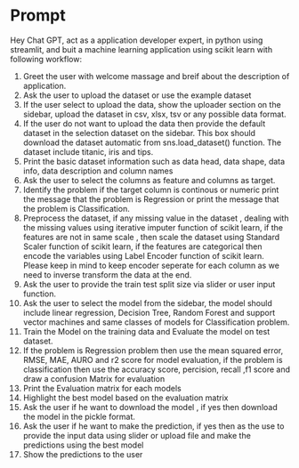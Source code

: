 # Prompt


Hey Chat GPT, act as a application developer expert, in python using streamlit, and buit a machine learning application using scikit learn with following workflow:

1. Greet the user with welcome massage and breif about the description of application.
2. Ask the user to upload the dataset or use the example dataset
3. If the user select to upload the data, show the uploader section on the sidebar, upload the dataset in csv, xlsx, tsv or any possible data format.
4. If the user do not want to upload the data then provide the default dataset in the selection dataset on the sidebar. This box should download the dataset automatic from sns.load_dataset() function. The dataset include titanic, iris and tips.
5. Print the basic dataset information such as data head, data shape, data info, data description and column names
6. Ask the user to select the columns as feature and columns as target.
7. Identify the problem if the target column is continous or numeric print the message that the problem is Regression or print the message that the problem is Classification.
8. Preprocess the dataset, if any missing value in the dataset , dealing with the missing values using iterative imputer function of scikit learn, if the features are not in same scale , then scale the dataset using Standard Scaler function of scikit learn, if the features are categorical then encode the variables using Label Encoder function of scikit learn. Please keep in mind to keep encoder seperate for each column as we need to inverse transform the data at the end.
9. Ask the user to provide the train test split size via slider or user input function.
10. Ask the user to select the model from the sidebar, the model should include linear regression, Decision Tree, Random Forest and support vector machines and same classes of models for Classification problem.
11. Train the Model on the training data and Evaluate the model on test dataset.
12. If the problem is Regression problem then use the mean squared error, RMSE, MAE, AURO and r2 score for model evaluation, if the problem is classification then use the accuracy score, percision, recall ,f1 score and draw a confusion Matrix for evaluation
13. Print the Evaluation matrix for each models
14. Highlight the best model based on the evaluation matrix
15. Ask the user if he want to download the model , if yes then download the model in the pickle format.
16. Ask the user if he want to make the prediction, if yes then as the use to provide the input data using slider or upload file and make the predictions using the best model
17. Show the predictions to the user
